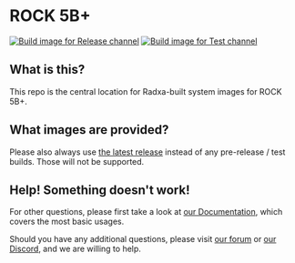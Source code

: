 # ROCK 5B+
[![Build image for Release channel](https://github.com/radxa-build/rock-5b-plus/actions/workflows/build.yml/badge.svg)](https://github.com/radxa-build/rock-5b-plus/actions/workflows/build.yml) [![Build image for Test channel](https://github.com/radxa-build/rock-5b-plus/actions/workflows/test.yml/badge.svg)](https://github.com/radxa-build/rock-5b-plus/actions/workflows/test.yml)

## What is this?

This repo is the central location for Radxa-built system images for ROCK 5B+.

## What images are provided?

Please also always use [the latest release](https://github.com/radxa-build/rock-5b-plus/releases/latest) instead of any pre-release / test builds. Those will not be supported.

## Help! Something doesn't work!

For other questions, please first take a look at [our Documentation](https://docs.radxa.com), which covers the most basic usages.

Should you have any additional questions, please visit [our forum](https://forum.radxa.com/) or [our Discord](https://rock.sh/go), and we are willing to help.

